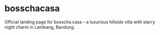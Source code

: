 # bosschacasa
Official landing page for bosscha.casa – a luxurious hillside villa with starry night charm in Lembang, Bandung.
